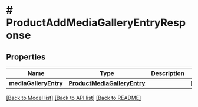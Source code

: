 # # ProductAddMediaGalleryEntryResponse


## Properties 


Name | Type | Description | Notes
------------ | ------------- | ------------- | -------------
**mediaGalleryEntry**| [**ProductMediaGalleryEntry**](ProductMediaGalleryEntry.md) |   | [optional]


[[Back to Model list]](../../README.md#models) [[Back to API list]](../../README.md#endpoints) [[Back to README]](../../README.md)

